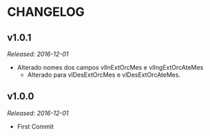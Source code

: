 # CHANGELOG

## v1.0.1

_Released: 2016-12-01_

- Alterado nomes dos campos vlInExtOrcMes e vlIngExtOrcAteMes
    - Alterado para vlDesExtOrcMes e vlDesExtOrcAteMes.
      

## v1.0.0

_Released: 2016-12-01_

- First Commit
